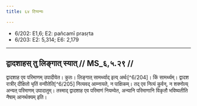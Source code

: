 ```yaml
---
title: ६४ टिप्पन्यः

---
```

- 6/202: E1,6; E2: pañcamī prasṛta
- 6/203: E2: 5,314; E6: 2,179

____________________________________________


## द्वादशाहस् तु लिङ्गात् स्यात् // MS_६,५.२९ //

द्वादशाह एव परिमाणम् उपादीयेत। कुतः। लिङ्गात् सामर्थ्याद् इत्य् अर्थः[^6/204]। किं सामर्थ्यम्। द्वादश रात्रीर् दीक्षितो भृतिं वन्वीतेति[^6/205] नित्यवद् आम्नायते, न पाक्षिकम्। तद् एव नित्यं कुर्वन्, न शक्नोत्य् अन्यत् परिमाणम् उपादातुम्। तस्माद् द्वादशाह एव परिमाणं नियम्येत, अन्यानि परिमाणानि विकृतौ भविष्यतीति नैषाम् आनर्थक्यम् इति।
